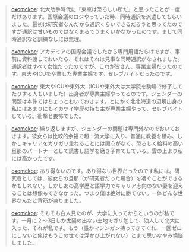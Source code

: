 
> [oxomckoe](https://twitter.com/oxomckoe/status/1400455798413688832): 北大助手時代に「東京は恐ろしい所だ」と思ったことが一度だけあります。国際会議のロジやっていた時、同時通訳を派遣してもらいました。最初は研究者なんだから通訳くらいできるだろうと思ってたのですが通訳は甘いものではなくまるでうまくいかなかったのです。まして同時通訳など訓練なしには無理。

> [oxomckoe](https://twitter.com/oxomckoe/status/1400456508664545297): アカデミアの国際会議でしたから専門用語だらけですが、事前に資料渡しておいたら、それはそれは見事な同時通訳がなされました。通訳者はすべて女性だったのですが、これが皆さん、専業主婦だったのです。東大やICUを卒業した専業主婦です。セレブバイトだったのです。

> [oxomckoe](https://twitter.com/oxomckoe/status/1400457783451869206): 東大やICUや東外大（ICUや東外大は大学院を駒場で修了してたりする人もいました）出身者が専業主婦やってるのです。ジェンダーの問題は本件ではちょっとおいておきます。とにかく北北海道の辺境出身の私にはあまりにもイカツイ学歴の持ち主が専業主婦やって、セレブバイトしている。衝撃と畏怖でした。

> [oxomckoe](https://twitter.com/oxomckoe/status/1400459080502628365): 繰り返しますが、ジェンダーの問題は専門外なのでおいておきます。彼女らは比較的余裕で超一流大学に入り、普通に教養を積み、しかしキャリアをガリガリ重ねることには関心がなく、恐ろしく給料の高い旦那のパートナーとして読書し語学を磨き子育てしている。雲の上より私には高かったです。

> [oxomckoe](https://twitter.com/oxomckoe/status/1400461174861230090): あり得ないのです。あり得ない世界だったのです私には。研究者としては、彼女らの旦那（が研究者だった場合）を凌ぐことができるかもしれない。しかしあの高学歴と語学力でキャリア志向のない妻を迎えることは想像もできなかった。つまり僕は絶対に勝てない。一体どんな世界なんだと背筋が凍りました。

> [oxomckoe](https://twitter.com/oxomckoe/status/1400465258469224456): そもそも白人見たのが、大学に入ってからというのが私です。一月に２〜3日しか太陽の出ない土地でガリ勉して、浪人して北大に入った、それが私です。もう（誰かマシンガン持ってきてくれ、一回ゼロにしないと俺はもうこの世では浮かび上がれない）とまで思いなやみ懊悩しました。